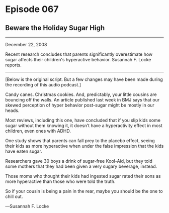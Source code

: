 # Episode 067

## Beware the Holiday Sugar High

---

December 22, 2008

Recent research concludes that parents significantly overestimate how sugar affects their children's hyperactive behavior. Susannah F. Locke reports.

---

[Below is the original script. But a few changes may have been made during the recording of this audio podcast.]

Candy canes. Christmas cookies. And, predictably, your little cousins are bouncing off the walls. An article published last week in BMJ says that our skewed perception of hyper behavior post-sugar might be mostly in our heads.

Most reviews, including this one, have concluded that if you slip kids some sugar without them knowing it, it doesn’t have a hyperactivity effect in most children, even ones with ADHD.

One study shows that parents can fall prey to the placebo effect, seeing their kids as more hyperactive when under the false impression that the kids have eaten sugar.

Researchers gave 30 boys a drink of sugar-free Kool-Aid, but they told some mothers that they had been given a very sugary beverage, instead.

Those moms who thought their kids had ingested sugar rated their sons as more hyperactive than those who were told the truth.

So if your cousin is being a pain in the rear, maybe you should be the one to chill out.

—Susannah F. Locke

